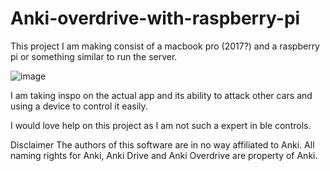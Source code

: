 # Anki-overdrive-with-raspberry-pi

This project I am making consist of a macbook pro (2017?) and a raspberry pi or something similar to run the server.

![image](https://github.com/user-attachments/assets/44050f9d-6b86-48ed-84a9-a3b0f52888ad)

I am taking inspo on the actual app and its ability to attack other cars and using a device to control it easily.


I would love help on this project as I am not such a expert in ble controls.


Disclaimer
The authors of this software are in no way affiliated to Anki. All naming rights for Anki, Anki Drive and Anki Overdrive are property of Anki.
